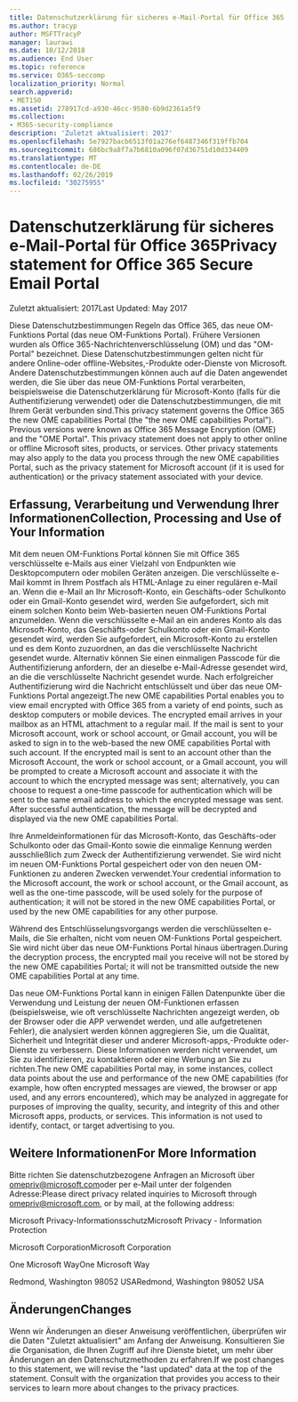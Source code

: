 ```yaml
---
title: Datenschutzerklärung für sicheres e-Mail-Portal für Office 365
ms.author: tracyp
author: MSFTTracyP
manager: laurawi
ms.date: 10/12/2018
ms.audience: End User
ms.topic: reference
ms.service: O365-seccomp
localization_priority: Normal
search.appverid:
- MET150
ms.assetid: 278917cd-a930-46cc-9580-6b9d2361a5f9
ms.collection:
- M365-security-compliance
description: 'Zuletzt aktualisiert: 2017'
ms.openlocfilehash: 5e7927bacb6513f01a276ef6487346f319ffb704
ms.sourcegitcommit: 686bc9a8f7a7b6810a096f07d36751d10d334409
ms.translationtype: MT
ms.contentlocale: de-DE
ms.lasthandoff: 02/26/2019
ms.locfileid: "30275955"
---
```

# <a name="privacy-statement-for-office-365-secure-email-portal"></a><span data-ttu-id="dcbdc-103">Datenschutzerklärung für sicheres e-Mail-Portal für Office 365</span><span class="sxs-lookup"><span data-stu-id="dcbdc-103">Privacy statement for Office 365 Secure Email Portal</span></span>

<span data-ttu-id="dcbdc-104">Zuletzt aktualisiert: 2017</span><span class="sxs-lookup"><span data-stu-id="dcbdc-104">Last Updated: May 2017</span></span>
  
<span data-ttu-id="dcbdc-p101">Diese Datenschutzbestimmungen Regeln das Office 365, das neue OM-Funktions Portal (das neue OM-Funktions Portal). Frühere Versionen wurden als Office 365-Nachrichtenverschlüsselung (OM) und das "OM-Portal" bezeichnet. Diese Datenschutzbestimmungen gelten nicht für andere Online-oder offline-Websites,-Produkte oder-Dienste von Microsoft. Andere Datenschutzbestimmungen können auch auf die Daten angewendet werden, die Sie über das neue OM-Funktions Portal verarbeiten, beispielsweise die Datenschutzerklärung für Microsoft-Konto (falls für die Authentifizierung verwendet) oder die Datenschutzbestimmungen, die mit Ihrem Gerät verbunden sind.</span><span class="sxs-lookup"><span data-stu-id="dcbdc-p101">This privacy statement governs the Office 365 the new OME capabilities Portal (the "the new OME capabilities Portal"). Previous versions were known as Office 365 Message Encryption (OME) and the "OME Portal". This privacy statement does not apply to other online or offline Microsoft sites, products, or services. Other privacy statements may also apply to the data you process through the new OME capabilities Portal, such as the privacy statement for Microsoft account (if it is used for authentication) or the privacy statement associated with your device.</span></span>
  
## <a name="collection-processing-and-use-of-your-information"></a><span data-ttu-id="dcbdc-109">Erfassung, Verarbeitung und Verwendung Ihrer Informationen</span><span class="sxs-lookup"><span data-stu-id="dcbdc-109">Collection, Processing and Use of Your Information</span></span>

<span data-ttu-id="dcbdc-p102">Mit dem neuen OM-Funktions Portal können Sie mit Office 365 verschlüsselte e-Mails aus einer Vielzahl von Endpunkten wie Desktopcomputern oder mobilen Geräten anzeigen. Die verschlüsselte e-Mail kommt in Ihrem Postfach als HTML-Anlage zu einer regulären e-Mail an. Wenn die e-Mail an Ihr Microsoft-Konto, ein Geschäfts-oder Schulkonto oder ein Gmail-Konto gesendet wird, werden Sie aufgefordert, sich mit einem solchen Konto beim Web-basierten neuen OM-Funktions Portal anzumelden. Wenn die verschlüsselte e-Mail an ein anderes Konto als das Microsoft-Konto, das Geschäfts-oder Schulkonto oder ein Gmail-Konto gesendet wird, werden Sie aufgefordert, ein Microsoft-Konto zu erstellen und es dem Konto zuzuordnen, an das die verschlüsselte Nachricht gesendet wurde. Alternativ können Sie einen einmaligen Passcode für die Authentifizierung anfordern, der an dieselbe e-Mail-Adresse gesendet wird, an die die verschlüsselte Nachricht gesendet wurde. Nach erfolgreicher Authentifizierung wird die Nachricht entschlüsselt und über das neue OM-Funktions Portal angezeigt.</span><span class="sxs-lookup"><span data-stu-id="dcbdc-p102">The new OME capabilities Portal enables you to view email encrypted with Office 365 from a variety of end points, such as desktop computers or mobile devices. The encrypted email arrives in your mailbox as an HTML attachment to a regular mail. If the mail is sent to your Microsoft account, work or school account, or Gmail account, you will be asked to sign in to the web-based the new OME capabilities Portal with such account. If the encrypted mail is sent to an account other than the Microsoft Account, the work or school account, or a Gmail account, you will be prompted to create a Microsoft account and associate it with the account to which the encrypted message was sent; alternatively, you can choose to request a one-time passcode for authentication which will be sent to the same email address to which the encrypted message was sent. After successful authentication, the message will be decrypted and displayed via the new OME capabilities Portal.</span></span>
  
<span data-ttu-id="dcbdc-115">Ihre Anmeldeinformationen für das Microsoft-Konto, das Geschäfts-oder Schulkonto oder das Gmail-Konto sowie die einmalige Kennung werden ausschließlich zum Zweck der Authentifizierung verwendet. Sie wird nicht im neuen OM-Funktions Portal gespeichert oder von den neuen OM-Funktionen zu anderen Zwecken verwendet.</span><span class="sxs-lookup"><span data-stu-id="dcbdc-115">Your credential information to the Microsoft account, the work or school account, or the Gmail account, as well as the one-time passcode, will be used solely for the purpose of authentication; it will not be stored in the new OME capabilities Portal, or used by the new OME capabilities for any other purpose.</span></span>
  
<span data-ttu-id="dcbdc-116">Während des Entschlüsselungsvorgangs werden die verschlüsselten e-Mails, die Sie erhalten, nicht vom neuen OM-Funktions Portal gespeichert. Sie wird nicht über das neue OM-Funktions Portal hinaus übertragen.</span><span class="sxs-lookup"><span data-stu-id="dcbdc-116">During the decryption process, the encrypted mail you receive will not be stored by the new OME capabilities Portal; it will not be transmitted outside the new OME capabilities Portal at any time.</span></span>
  
<span data-ttu-id="dcbdc-p103">Das neue OM-Funktions Portal kann in einigen Fällen Datenpunkte über die Verwendung und Leistung der neuen OM-Funktionen erfassen (beispielsweise, wie oft verschlüsselte Nachrichten angezeigt werden, ob der Browser oder die APP verwendet werden, und alle aufgetretenen Fehler), die analysiert werden können aggregieren Sie, um die Qualität, Sicherheit und Integrität dieser und anderer Microsoft-apps,-Produkte oder-Dienste zu verbessern. Diese Informationen werden nicht verwendet, um Sie zu identifizieren, zu kontaktieren oder eine Werbung an Sie zu richten.</span><span class="sxs-lookup"><span data-stu-id="dcbdc-p103">The new OME capabilities Portal may, in some instances, collect data points about the use and performance of the new OME capabilities (for example, how often encrypted messages are viewed, the browser or app used, and any errors encountered), which may be analyzed in aggregate for purposes of improving the quality, security, and integrity of this and other Microsoft apps, products, or services. This information is not used to identify, contact, or target advertising to you.</span></span>
  
## <a name="for-more-information"></a><span data-ttu-id="dcbdc-119">Weitere Informationen</span><span class="sxs-lookup"><span data-stu-id="dcbdc-119">For More Information</span></span>

<span data-ttu-id="dcbdc-120">Bitte richten Sie datenschutzbezogene Anfragen an Microsoft über [omepriv@microsoft.com](mailto:omepriv@microsoft.com)oder per e-Mail unter der folgenden Adresse:</span><span class="sxs-lookup"><span data-stu-id="dcbdc-120">Please direct privacy related inquiries to Microsoft through [omepriv@microsoft.com](mailto:omepriv@microsoft.com), or by mail, at the following address:</span></span>
  
<span data-ttu-id="dcbdc-121">Microsoft Privacy-Informationsschutz</span><span class="sxs-lookup"><span data-stu-id="dcbdc-121">Microsoft Privacy - Information Protection</span></span>
  
<span data-ttu-id="dcbdc-122">Microsoft Corporation</span><span class="sxs-lookup"><span data-stu-id="dcbdc-122">Microsoft Corporation</span></span>
  
<span data-ttu-id="dcbdc-123">One Microsoft Way</span><span class="sxs-lookup"><span data-stu-id="dcbdc-123">One Microsoft Way</span></span>
  
<span data-ttu-id="dcbdc-124">Redmond, Washington 98052 USA</span><span class="sxs-lookup"><span data-stu-id="dcbdc-124">Redmond, Washington 98052 USA</span></span>
  
## <a name="changes"></a><span data-ttu-id="dcbdc-125">Änderungen</span><span class="sxs-lookup"><span data-stu-id="dcbdc-125">Changes</span></span>

<span data-ttu-id="dcbdc-p104">Wenn wir Änderungen an dieser Anweisung veröffentlichen, überprüfen wir die Daten "Zuletzt aktualisiert" am Anfang der Anweisung. Konsultieren Sie die Organisation, die Ihnen Zugriff auf ihre Dienste bietet, um mehr über Änderungen an den Datenschutzmethoden zu erfahren.</span><span class="sxs-lookup"><span data-stu-id="dcbdc-p104">If we post changes to this statement, we will revise the "last updated" data at the top of the statement. Consult with the organization that provides you access to their services to learn more about changes to the privacy practices.</span></span>
  

